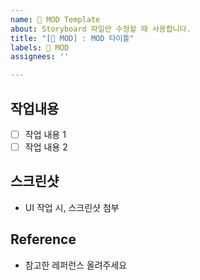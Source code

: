 ```yaml
---
name: 📱 MOD Template
about: Storyboard 파일만 수정할 때 사용합니다.
title: "[📱 MOD] : MOD 타이틀"
labels: 📱 MOD
assignees: ''

---
```


## 작업내용
- [ ] 작업 내용 1
- [ ] 작업 내용 2

## 스크린샷 
- UI 작업 시, 스크린샷 첨부

## Reference
- 참고한 레퍼런스 올려주세요

